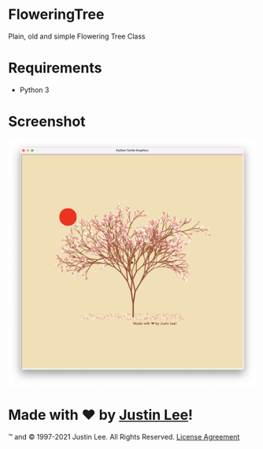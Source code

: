 # FloweringTree
Plain, old and simple Flowering Tree Class

# Requirements
- Python 3

# Screenshot
![](./img/FloweringTree.png)

# Made with ❤ by [Justin Lee](https://github.com/realJustinLee)!
™ and © 1997-2021 Justin Lee. All Rights Reserved. [License Agreement](./LICENSE)
